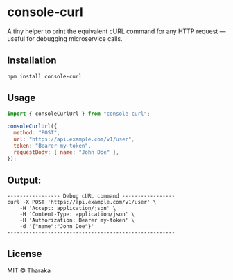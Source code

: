 # console-curl

A tiny helper to print the equivalent cURL command for any HTTP request — useful for debugging microservice calls.

## Installation
```bash
npm install console-curl
```

## Usage

```js
import { consoleCurlUrl } from "console-curl";

consoleCurlUrl({
  method: "POST",
  url: "https://api.example.com/v1/user",
  token: "Bearer my-token",
  requestBody: { name: "John Doe" },
});
```

## Output:

```
----------------- Debug cURL command -----------------
curl -X POST 'https://api.example.com/v1/user' \
    -H 'Accept: application/json' \
    -H 'Content-Type: application/json' \
    -H 'Authorization: Bearer my-token' \
    -d '{"name":"John Doe"}'
------------------------------------------------------
```

## License

MIT © Tharaka